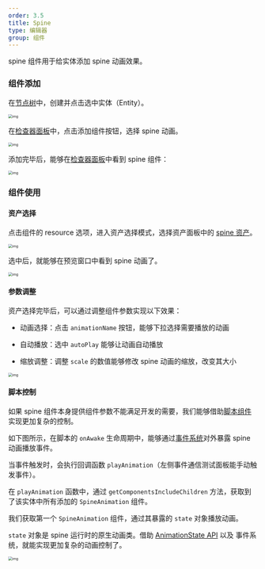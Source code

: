 ```yaml
---
order: 3.5
title: Spine
type: 编辑器
group: 组件
---
```


spine 组件用于给实体添加 spine 动画效果。



### 组件添加

在[节点树](${docs}editor-hierarchy-cn)中，创建并点击选中实体（Entity）。

<img src="https://gw.alipayobjects.com/zos/OasisHub/4db9a2d5-9a37-4a27-b2a1-0aafb30ad5cd/1626681634222-8beabf17-8f7f-43de-8310-d18e32e27eac.png" alt="img" style="zoom:50%;" />

在[检查器面板](${docs}editor-inspector-cn)中，点击添加组件按钮，选择 spine 动画。

<img src="https://gw.alipayobjects.com/zos/OasisHub/08c20b89-7df9-4d7d-a961-86e6382e7657/1626750041954-834ddb16-f66e-4f7b-b2b5-112f580e3714.png" alt="img" style="zoom:50%;" />

添加完毕后，能够在[检查器面板](${docs}editor-inspector-cn)中看到 spine 组件：

<img src="https://gw.alipayobjects.com/zos/OasisHub/f63e85bf-2f1f-42a7-bd60-f03db615785b/1626682071627-aa55a319-fd35-44b4-adae-98fcababca86.png" alt="img" style="zoom:50%;" />



### 组件使用

#### 资产选择

点击组件的 resource 选项，进入资产选择模式，选择资产面板中的 [spine 资产](${docs}editor-resource-spine-cn)。

<img src="https://gw.alipayobjects.com/zos/OasisHub/3177ad2d-d4a2-4390-95b9-0b11dc142f70/1626750237947-f457782d-807c-4a04-87fa-10f99dbb1a0b.png" alt="img" style="zoom:50%;" />

选中后，就能够在预览窗口中看到 spine 动画了。

<img src="https://gw.alipayobjects.com/zos/OasisHub/6b7cb0dd-6a23-448d-8f8c-17ff3978e06d/1626682342975-ec2ac65d-9b72-48ce-9803-0ea27c061c69.png" alt="img" style="zoom:50%;" />

#### 参数调整

资产选择完毕后，可以通过调整组件参数实现以下效果：

- 动画选择：点击 `animationName` 按钮，能够下拉选择需要播放的动画
- 自动播放：选中 `autoPlay` 能够让动画自动播放

- 缩放调整：调整 `scale` 的数值能够修改 spine 动画的缩放，改变其大小

<img src="https://gw.alipayobjects.com/zos/OasisHub/db05bb60-79a9-486d-bec5-2e5519d047b8/1626682566952-675311f9-5cb0-4bc1-86fa-2717ac9e23cc.png" alt="img" style="zoom:50%;" />

#### 脚本控制

如果 spine 组件本身提供组件参数不能满足开发的需要，我们能够借助[脚本组件](${docs}editor-component-script-cn)实现更加复杂的控制。

如下图所示，在脚本的 `onAwake` 生命周期中，能够通过[事件系统](${docs}editor-script-communication-cn)对外暴露 spine 动画播放事件。

当事件触发时，会执行回调函数 `playAnimation`（左侧事件通信测试面板能手动触发事件）。

在 `playAnimation` 函数中，通过 `getComponentsIncludeChildren` 方法，获取到了该实体中所有添加的 `SpineAnimation` 组件。

我们获取第一个 `SpineAnimation` 组件，通过其暴露的 `state` 对象播放动画。

`state` 对象是 spine 运行时的原生动画类。借助 [AnimationState API](http://zh.esotericsoftware.com/spine-api-reference#AnimationState) 以及 事件系统，就能实现更加复杂的动画控制了。

<img src="https://gw.alipayobjects.com/zos/OasisHub/410b495b-8078-4357-857f-5cec6f51dcf0/1626751647820-7681d1b3-1f36-45eb-9fbd-0516b6c2612f.png" alt="img" style="zoom:50%;" />
